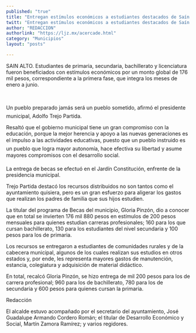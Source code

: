 ```yaml
---
published: "true"
title: "Entregan estímulos económicos a estudiantes destacados de Saín Alto"
twitt: "Entregan estímulos económicos a estudiantes destacados de Saín Alto"
author: "REDACCION"
authorlink: "https://ljz.mx/acercade.html"
category: "Municipios"
layout: "posts"

---
```



  SAIN ALTO. Estudiantes de primaria, secundaria, bachillerato y licenciatura fueron beneficiados con estímulos económicos por un monto global de 176 mil pesos, correspondiente a la primera fase, que integra los meses de enero a junio.


 


  Un pueblo preparado jamás será un pueblo sometido, afirmó el presidente municipal, Adolfo Trejo Partida.



  Resaltó que el gobierno municipal tiene un gran compromiso con la educación, porque la mejor herencia y apoyo a las nuevas generaciones es el impulso a las actividades educativas, puesto que un pueblo instruido es un pueblo que logra mayor autonomía, hace efectiva su libertad y asume mayores compromisos con el desarrollo social.



  La entrega de becas se efectuó en el Jardín Constitución, enfrente de la presidencia municipal.



  Trejo Partida destacó los recursos distribuidos no son tantos como el ayuntamiento quisiera, pero es un gran esfuerzo para aligerar los gastos que realizan los padres de familia que sus hijos estudien.



  La titular del programa de Becas del municipio, Gloria Pinzón, dio a conocer que en total se invierten 176 mil 880 pesos en estímulos de 200 pesos mensuales para quienes estudian carreras profesionales; 160 para los que cursan bachillerato, 130 para los estudiantes del nivel secundaria y 100 pesos para los de primaria.



  Los recursos se entregaron a estudiantes de comunidades rurales y de la cabecera municipal, algunos de los cuales realizan sus estudios en otros estados y, por ende, les representa mayores gastos de manutención, estancia, colegiatura y adquisición de material didáctico.



  En total, recalcó Gloria Pinzón, se hizo entrega de mil 200 pesos para los de carrera profesional; 960 para los de bachillerato, 780 para los de secundaria y 600 pesos para quienes cursan la primaria.



  Redacción



  El alcalde estuvo acompañado por el secretario del ayuntamiento, José Guadalupe Armando Cordero Román; el titular de Desarrollo Económico y Social, Martín Zamora Ramírez; y varios regidores.

